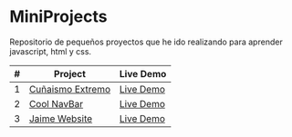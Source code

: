 # MiniProjects
Repositorio de pequeños proyectos que he ido realizando para aprender javascript, html y css.

| #  | Project | Live Demo |
| ------------- | ------------- | ------------ |
| 1  | [Cuñaismo Extremo](https://github.com/Berto-e/MiniProjects/tree/main/Cu%C3%B1aismo%20Extremo)  | [Live Demo](https://mini-projects-bert0h.w3spaces.com/CunaismoExtremo.html) |
| 2  | [Cool NavBar](https://github.com/Berto-e/MiniProjects/tree/main/StickyBar)  | [Live Demo](https://mini-projects-bert0h.w3spaces.com/CoolNavbar.html) |
| 3  | [Jaime Website](https://github.com/Berto-e/MiniProjects/tree/main/StickyBar)  | [Live Demo](https://bert0h-projects.w3spaces-preview.com/index.html) |




